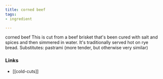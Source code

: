 ```yaml
---
title: corned beef
tags:
- ingredient

---
```

corned beef This is cut from a beef brisket that's been cured with salt and spices and then simmered in water. It's traditionally served hot on rye bread. Substitutes: pastrami (more tender, but otherwise very similar)

### Links

* [[cold-cuts]]
